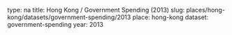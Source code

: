 type: na
title: Hong Kong / Government Spending (2013)
slug: places/hong-kong/datasets/government-spending/2013
place: hong-kong
dataset: government-spending
year: 2013
